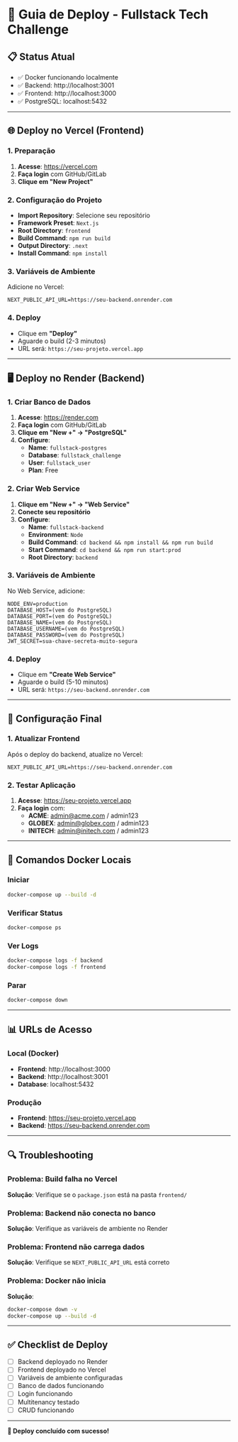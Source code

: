 # 🚀 Guia de Deploy - Fullstack Tech Challenge

## 📋 **Status Atual**
- ✅ Docker funcionando localmente
- ✅ Backend: http://localhost:3001
- ✅ Frontend: http://localhost:3000
- ✅ PostgreSQL: localhost:5432

---

## 🌐 **Deploy no Vercel (Frontend)**

### **1. Preparação**
1. **Acesse**: https://vercel.com
2. **Faça login** com GitHub/GitLab
3. **Clique em "New Project"**

### **2. Configuração do Projeto**
- **Import Repository**: Selecione seu repositório
- **Framework Preset**: `Next.js`
- **Root Directory**: `frontend`
- **Build Command**: `npm run build`
- **Output Directory**: `.next`
- **Install Command**: `npm install`

### **3. Variáveis de Ambiente**
Adicione no Vercel:
```
NEXT_PUBLIC_API_URL=https://seu-backend.onrender.com
```

### **4. Deploy**
- Clique em **"Deploy"**
- Aguarde o build (2-3 minutos)
- URL será: `https://seu-projeto.vercel.app`

---

## 🖥️ **Deploy no Render (Backend)**

### **1. Criar Banco de Dados**
1. **Acesse**: https://render.com
2. **Faça login** com GitHub/GitLab
3. **Clique em "New +" → "PostgreSQL"**
4. **Configure**:
   - **Name**: `fullstack-postgres`
   - **Database**: `fullstack_challenge`
   - **User**: `fullstack_user`
   - **Plan**: Free

### **2. Criar Web Service**
1. **Clique em "New +" → "Web Service"**
2. **Conecte seu repositório**
3. **Configure**:
   - **Name**: `fullstack-backend`
   - **Environment**: `Node`
   - **Build Command**: `cd backend && npm install && npm run build`
   - **Start Command**: `cd backend && npm run start:prod`
   - **Root Directory**: `backend`

### **3. Variáveis de Ambiente**
No Web Service, adicione:
```
NODE_ENV=production
DATABASE_HOST=(vem do PostgreSQL)
DATABASE_PORT=(vem do PostgreSQL)
DATABASE_NAME=(vem do PostgreSQL)
DATABASE_USERNAME=(vem do PostgreSQL)
DATABASE_PASSWORD=(vem do PostgreSQL)
JWT_SECRET=sua-chave-secreta-muito-segura
```

### **4. Deploy**
- Clique em **"Create Web Service"**
- Aguarde o build (5-10 minutos)
- URL será: `https://seu-backend.onrender.com`

---

## 🔧 **Configuração Final**

### **1. Atualizar Frontend**
Após o deploy do backend, atualize no Vercel:
```
NEXT_PUBLIC_API_URL=https://seu-backend.onrender.com
```

### **2. Testar Aplicação**
1. **Acesse**: https://seu-projeto.vercel.app
2. **Faça login** com:
   - **ACME**: admin@acme.com / admin123
   - **GLOBEX**: admin@globex.com / admin123
   - **INITECH**: admin@initech.com / admin123

---

## 🐳 **Comandos Docker Locais**

### **Iniciar**
```bash
docker-compose up --build -d
```

### **Verificar Status**
```bash
docker-compose ps
```

### **Ver Logs**
```bash
docker-compose logs -f backend
docker-compose logs -f frontend
```

### **Parar**
```bash
docker-compose down
```

---

## 📊 **URLs de Acesso**

### **Local (Docker)**
- **Frontend**: http://localhost:3000
- **Backend**: http://localhost:3001
- **Database**: localhost:5432

### **Produção**
- **Frontend**: https://seu-projeto.vercel.app
- **Backend**: https://seu-backend.onrender.com

---

## 🔍 **Troubleshooting**

### **Problema**: Build falha no Vercel
**Solução**: Verifique se o `package.json` está na pasta `frontend/`

### **Problema**: Backend não conecta no banco
**Solução**: Verifique as variáveis de ambiente no Render

### **Problema**: Frontend não carrega dados
**Solução**: Verifique se `NEXT_PUBLIC_API_URL` está correto

### **Problema**: Docker não inicia
**Solução**: 
```bash
docker-compose down -v
docker-compose up --build -d
```

---

## ✅ **Checklist de Deploy**

- [ ] Backend deployado no Render
- [ ] Frontend deployado no Vercel
- [ ] Variáveis de ambiente configuradas
- [ ] Banco de dados funcionando
- [ ] Login funcionando
- [ ] Multitenancy testado
- [ ] CRUD funcionando

---

**🎉 Deploy concluído com sucesso!**
